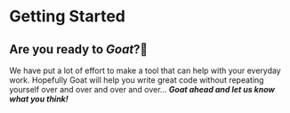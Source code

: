 # Getting Started

## Are you ready to **_Goat_**?🐐

We have put a lot of effort to make a tool that can help with your everyday work. Hopefully Goat will help you write great code without repeating yourself over and over and over and over... **_Goat ahead and let us know what you think!_**

